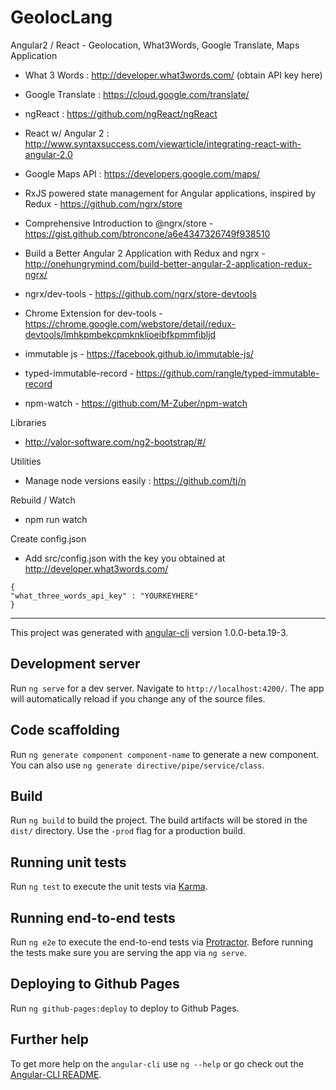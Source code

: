 # GeolocLang

Angular2 / React - Geolocation, What3Words, Google Translate, Maps Application

- What 3 Words : http://developer.what3words.com/ (obtain API key here)

- Google Translate : https://cloud.google.com/translate/

- ngReact : https://github.com/ngReact/ngReact 

- React w/ Angular 2 : http://www.syntaxsuccess.com/viewarticle/integrating-react-with-angular-2.0

- Google Maps API : https://developers.google.com/maps/

- RxJS powered state management for Angular applications, inspired by Redux - https://github.com/ngrx/store

- Comprehensive Introduction to @ngrx/store - https://gist.github.com/btroncone/a6e4347326749f938510

- Build a Better Angular 2 Application with Redux and ngrx - http://onehungrymind.com/build-better-angular-2-application-redux-ngrx/

- ngrx/dev-tools - https://github.com/ngrx/store-devtools

- Chrome Extension for dev-tools  - https://chrome.google.com/webstore/detail/redux-devtools/lmhkpmbekcpmknklioeibfkpmmfibljd

- immutable js - https://facebook.github.io/immutable-js/

- typed-immutable-record - https://github.com/rangle/typed-immutable-record

- npm-watch - https://github.com/M-Zuber/npm-watch


Libraries

- http://valor-software.com/ng2-bootstrap/#/


Utilities

- Manage node versions easily : https://github.com/tj/n

Rebuild / Watch
- npm run watch

Create config.json
- Add src/config.json with the key you obtained at http://developer.what3words.com/
```
{
"what_three_words_api_key" : "YOURKEYHERE"
}
``` 

------

This project was generated with [angular-cli](https://github.com/angular/angular-cli) version 1.0.0-beta.19-3.

## Development server
Run `ng serve` for a dev server. Navigate to `http://localhost:4200/`. The app will automatically reload if you change any of the source files.

## Code scaffolding

Run `ng generate component component-name` to generate a new component. You can also use `ng generate directive/pipe/service/class`.

## Build

Run `ng build` to build the project. The build artifacts will be stored in the `dist/` directory. Use the `-prod` flag for a production build.

## Running unit tests

Run `ng test` to execute the unit tests via [Karma](https://karma-runner.github.io).

## Running end-to-end tests

Run `ng e2e` to execute the end-to-end tests via [Protractor](http://www.protractortest.org/).
Before running the tests make sure you are serving the app via `ng serve`.

## Deploying to Github Pages

Run `ng github-pages:deploy` to deploy to Github Pages.

## Further help

To get more help on the `angular-cli` use `ng --help` or go check out the [Angular-CLI README](https://github.com/angular/angular-cli/blob/master/README.md).
